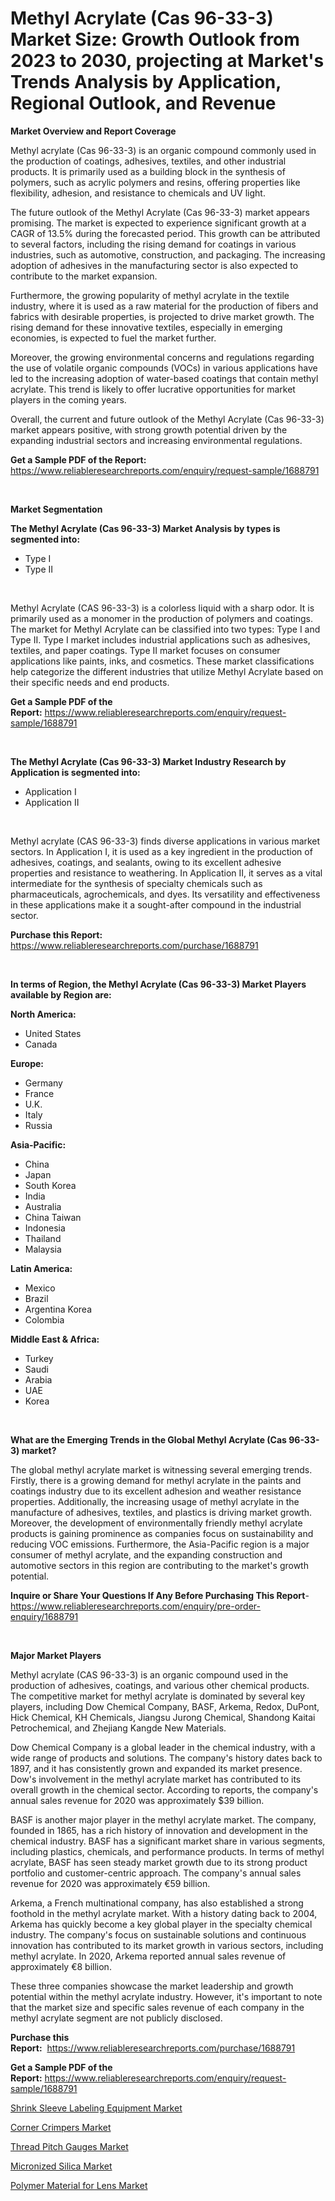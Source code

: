 <p><h1>Methyl Acrylate (Cas 96-33-3) Market Size: Growth Outlook from 2023 to 2030, projecting at Market's Trends Analysis by Application, Regional Outlook, and Revenue</h1></p><p><strong>Market Overview and Report Coverage</strong></p>
<p><p>Methyl acrylate (Cas 96-33-3) is an organic compound commonly used in the production of coatings, adhesives, textiles, and other industrial products. It is primarily used as a building block in the synthesis of polymers, such as acrylic polymers and resins, offering properties like flexibility, adhesion, and resistance to chemicals and UV light.</p><p>The future outlook of the Methyl Acrylate (Cas 96-33-3) market appears promising. The market is expected to experience significant growth at a CAGR of 13.5% during the forecasted period. This growth can be attributed to several factors, including the rising demand for coatings in various industries, such as automotive, construction, and packaging. The increasing adoption of adhesives in the manufacturing sector is also expected to contribute to the market expansion.</p><p>Furthermore, the growing popularity of methyl acrylate in the textile industry, where it is used as a raw material for the production of fibers and fabrics with desirable properties, is projected to drive market growth. The rising demand for these innovative textiles, especially in emerging economies, is expected to fuel the market further.</p><p>Moreover, the growing environmental concerns and regulations regarding the use of volatile organic compounds (VOCs) in various applications have led to the increasing adoption of water-based coatings that contain methyl acrylate. This trend is likely to offer lucrative opportunities for market players in the coming years.</p><p>Overall, the current and future outlook of the Methyl Acrylate (Cas 96-33-3) market appears positive, with strong growth potential driven by the expanding industrial sectors and increasing environmental regulations.</p></p>
<p><strong>Get a Sample PDF of the Report:</strong> <a href="https://www.reliableresearchreports.com/enquiry/request-sample/1688791">https://www.reliableresearchreports.com/enquiry/request-sample/1688791</a></p>
<p>&nbsp;</p>
<p><strong>Market Segmentation</strong></p>
<p><strong>The Methyl Acrylate (Cas 96-33-3) Market Analysis by types is segmented into:</strong></p>
<p><ul><li>Type I</li><li>Type II</li></ul></p>
<p>&nbsp;</p>
<p><p>Methyl Acrylate (CAS 96-33-3) is a colorless liquid with a sharp odor. It is primarily used as a monomer in the production of polymers and coatings. The market for Methyl Acrylate can be classified into two types: Type I and Type II. Type I market includes industrial applications such as adhesives, textiles, and paper coatings. Type II market focuses on consumer applications like paints, inks, and cosmetics. These market classifications help categorize the different industries that utilize Methyl Acrylate based on their specific needs and end products.</p></p>
<p><strong>Get a Sample PDF of the Report:</strong>&nbsp;<a href="https://www.reliableresearchreports.com/enquiry/request-sample/1688791">https://www.reliableresearchreports.com/enquiry/request-sample/1688791</a></p>
<p>&nbsp;</p>
<p><strong>The Methyl Acrylate (Cas 96-33-3) Market Industry Research by Application is segmented into:</strong></p>
<p><ul><li>Application I</li><li>Application II</li></ul></p>
<p>&nbsp;</p>
<p><p>Methyl acrylate (CAS 96-33-3) finds diverse applications in various market sectors. In Application I, it is used as a key ingredient in the production of adhesives, coatings, and sealants, owing to its excellent adhesive properties and resistance to weathering. In Application II, it serves as a vital intermediate for the synthesis of specialty chemicals such as pharmaceuticals, agrochemicals, and dyes. Its versatility and effectiveness in these applications make it a sought-after compound in the industrial sector.</p></p>
<p><strong>Purchase this Report:</strong>&nbsp; <a href="https://www.reliableresearchreports.com/purchase/1688791">https://www.reliableresearchreports.com/purchase/1688791</a></p>
<p>&nbsp;</p>
<p><strong>In terms of Region, the Methyl Acrylate (Cas 96-33-3) Market Players available by Region are:</strong></p>
<p>
    <p> <strong> North America: </strong>
        <ul>
            <li>United States</li>
            <li>Canada</li>
        </ul>
        </p> 
    <p> <strong> Europe: </strong>
        <ul>
            <li>Germany</li>
            <li>France</li>
            <li>U.K.</li>
            <li>Italy</li>
            <li>Russia</li>
        </ul>
        </p> 
    <p> <strong> Asia-Pacific: </strong>
        <ul>
            <li>China</li>
            <li>Japan</li>
            <li>South Korea</li>
            <li>India</li>
            <li>Australia</li>
            <li>China Taiwan</li>
            <li>Indonesia</li>
            <li>Thailand</li>
            <li>Malaysia</li>
        </ul>
        </p> 
    <p> <strong> Latin America: </strong>
        <ul>
            <li>Mexico</li>
            <li>Brazil</li>
            <li>Argentina Korea</li>
            <li>Colombia</li>
        </ul>
        </p> 
    <p> <strong> Middle East & Africa: </strong>
        <ul>
            <li>Turkey</li>
            <li>Saudi</li>
            <li>Arabia</li>
            <li>UAE</li>
            <li>Korea</li>
        </ul>
    </p>
    </p>
<p>&nbsp;</p>
<p><strong>What are the Emerging Trends in the Global Methyl Acrylate (Cas 96-33-3) market?</strong></p>
<p><p>The global methyl acrylate market is witnessing several emerging trends. Firstly, there is a growing demand for methyl acrylate in the paints and coatings industry due to its excellent adhesion and weather resistance properties. Additionally, the increasing usage of methyl acrylate in the manufacture of adhesives, textiles, and plastics is driving market growth. Moreover, the development of environmentally friendly methyl acrylate products is gaining prominence as companies focus on sustainability and reducing VOC emissions. Furthermore, the Asia-Pacific region is a major consumer of methyl acrylate, and the expanding construction and automotive sectors in this region are contributing to the market's growth potential.</p></p>
<p><strong>Inquire or Share Your Questions If Any Before Purchasing This Report</strong>- <a href="https://www.reliableresearchreports.com/enquiry/pre-order-enquiry/1688791">https://www.reliableresearchreports.com/enquiry/pre-order-enquiry/1688791</a></p>
<p>&nbsp;</p>
<p><strong>Major Market Players</strong></p>
<p><p>Methyl acrylate (CAS 96-33-3) is an organic compound used in the production of adhesives, coatings, and various other chemical products. The competitive market for methyl acrylate is dominated by several key players, including Dow Chemical Company, BASF, Arkema, Redox, DuPont, Hick Chemical, KH Chemicals, Jiangsu Jurong Chemical, Shandong Kaitai Petrochemical, and Zhejiang Kangde New Materials. </p><p>Dow Chemical Company is a global leader in the chemical industry, with a wide range of products and solutions. The company's history dates back to 1897, and it has consistently grown and expanded its market presence. Dow's involvement in the methyl acrylate market has contributed to its overall growth in the chemical sector. According to reports, the company's annual sales revenue for 2020 was approximately $39 billion.</p><p>BASF is another major player in the methyl acrylate market. The company, founded in 1865, has a rich history of innovation and development in the chemical industry. BASF has a significant market share in various segments, including plastics, chemicals, and performance products. In terms of methyl acrylate, BASF has seen steady market growth due to its strong product portfolio and customer-centric approach. The company's annual sales revenue for 2020 was approximately €59 billion.</p><p>Arkema, a French multinational company, has also established a strong foothold in the methyl acrylate market. With a history dating back to 2004, Arkema has quickly become a key global player in the specialty chemical industry. The company's focus on sustainable solutions and continuous innovation has contributed to its market growth in various sectors, including methyl acrylate. In 2020, Arkema reported annual sales revenue of approximately €8 billion.</p><p>These three companies showcase the market leadership and growth potential within the methyl acrylate industry. However, it's important to note that the market size and specific sales revenue of each company in the methyl acrylate segment are not publicly disclosed.</p></p>
<p><strong>Purchase this Report:</strong>&nbsp;&nbsp;<a href="https://www.reliableresearchreports.com/purchase/1688791">https://www.reliableresearchreports.com/purchase/1688791</a></p>
<p></p>
<p><strong>Get a Sample PDF of the Report:</strong>&nbsp;<a href="https://www.reliableresearchreports.com/enquiry/request-sample/1688791">https://www.reliableresearchreports.com/enquiry/request-sample/1688791</a></p>
<p><p><a href="https://www.linkedin.com/pulse/shrink-sleeve-labeling-equipment-market-size-share-global/">Shrink Sleeve Labeling Equipment Market</a></p><p><a href="https://medium.com/@hotspotvendor/corner-crimpers-market-insight-market-trends-growth-forecasted-from-2023-to-2030-4281a280b460">Corner Crimpers Market</a></p><p><a href="https://www.linkedin.com/pulse/thread-pitch-gauges-market-challenges-opportunities-growth/">Thread Pitch Gauges Market</a></p><p><a href="https://www.linkedin.com/pulse/micronized-silica-market-research-report-unlocks/">Micronized Silica Market</a></p><p><a href="https://medium.com/@hotspotelectronicsstore/polymer-material-for-lens-nbsp-market-focuses-on-market-share-size-and-projected-forecast-till-2d4170bd884e">Polymer Material for Lens Market</a></p></p>